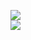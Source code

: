 [![](https://img.shields.io/badge/Made%20With-Github%20Spray-lightgrey.svg?style=for-the-badge&logo=github)](https://github.com/Annihil/github-spray#22195)  
[![](https://i.imgur.com/2DrTn0Z.gif)](https://github.com/Annihil/github-spray)